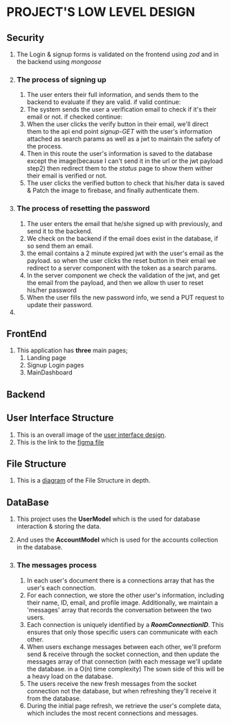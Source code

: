 # PROJECT'S LOW LEVEL DESIGN

## Security
1. The Login & signup forms is validated on the frontend using *zod* and in the backend using *mongoose*
2. ### The process of signing up
    1. The user enters their full information, and sends them to the backend to evaluate if they are valid. if valid continue:
    2. The system sends the user a verification email to check if it's their email or not. if checked continue:
    3. When the user clicks the verify button in their email, we'll direct them to the api end point *signup-GET* with the user's information attached as search params as well as a jwt to maintain the safety of the process.
    4. Then in this route the user's information is saved to the database except the image(because I can't send it in the url or the jwt payload step2) then redirect them to the *status* page to show them wither their email is verified or not.
    5. The user clicks the verified button to check that his/her data is saved & Patch the image to firebase, and finally authenticate them.
3. ### The process of resetting the password
   1. The user enters the email that he/she signed up with previously, and send it to the backend.
   2. We check on the backend if the email does exist in the database, if so send them an email.
   3. the email contains a 2 minute expired jwt with the user's email as the payload. so when the user clicks the reset button in their email
   we redirect to a server component with the token as a search params.
   4. In the server component we check the validation of the jwt, and get the email from the payload, and then we allow th user to reset his/her password
   5. When the user fills the new password info, we send a PUT request to update their password.
4. 

## FrontEnd
1. This application has **three** main pages;
    1. Landing page
    1. Signup Login pages
    1. MainDashboard

## Backend

## User Interface Structure
1. This is an overall image of the [user interface design](./assets//user-interface.png).
2. This is the link to the [figma file](https://www.figma.com/file/ApodrSdWEShpHn36QqRmDV/Chat-Call-app?type=design&mode=design&t=3ujTHEChPxCtH6T4-0)

## File Structure
1. This is a [diagram](./assets//user-interface.png) of the File Structure in depth.  

## DataBase
1. This project uses the **UserModel** which is the used for database interaction & storing the data.
2. And uses the **AccountModel** which is used for the accounts collection in the database.

3. ### The messages process
   1. In each user's document there is a connections array that has the user's each connection.
   2. For each connection, we store the other user's information, including their name, ID, email, and profile image. Additionally, we maintain a 'messages' array that records the conversation between the two users.
   3. Each connection is uniquely identified by a ***RoomConnectionID***. This ensures that only those specific users can communicate with each other.
   4. When users exchange messages between each other, we'll preform send & receive through the socket connection, and then update the messages array of that connection (with each message we'll update the database. in a O(n) time complexity) The sown side of this will be a heavy load on the database. 
   5. The users receive the new fresh messages from the socket connection not the database, but when refreshing they'll receive it from the database.
   6. During the initial page refresh, we retrieve the user's complete data, which includes the most recent connections and messages.
    
